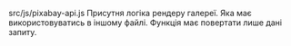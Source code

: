 src/js/pixabay-api.js
Присутня логіка рендеру галереї. Яка має використовуватись в іншому файлі.
Функція має повертати лише дані запиту.
